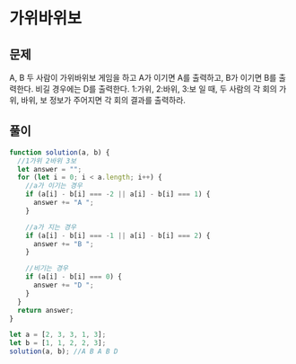 # 가위바위보

## 문제

A, B 두 사람이 가위바위보 게임을 하고 A가 이기면 A를 출력하고, B가 이기면 B를 출력한다. 비길 경우에는 D를 출력한다.
1:가위, 2:바위, 3:보 일 때, 두 사람의 각 회의 가위, 바위, 보 정보가 주어지면 각 회의 결과를 출력하라.

## 풀이

```javascript
function solution(a, b) {
  //1가위 2바위 3보
  let answer = "";
  for (let i = 0; i < a.length; i++) {
    //a가 이기는 경우
    if (a[i] - b[i] === -2 || a[i] - b[i] === 1) {
      answer += "A ";
    }

    //a가 지는 경우
    if (a[i] - b[i] === -1 || a[i] - b[i] === 2) {
      answer += "B ";
    }

    //비기는 경우
    if (a[i] - b[i] === 0) {
      answer += "D ";
    }
  }
  return answer;
}

let a = [2, 3, 3, 1, 3];
let b = [1, 1, 2, 2, 3];
solution(a, b); //A B A B D
```
